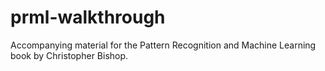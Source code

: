 # prml-walkthrough
Accompanying material for the Pattern Recognition and Machine Learning book
by Christopher Bishop.

